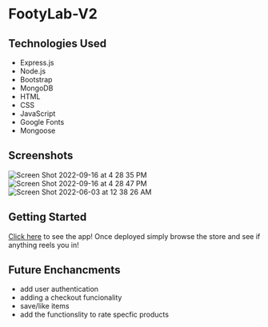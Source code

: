 # FootyLab-V2

     
      

## Technologies Used

* Express.js
* Node.js
* Bootstrap
* MongoDB
* HTML
* CSS
* JavaScript
* Google Fonts
* Mongoose

## Screenshots
![Screen Shot 2022-09-16 at 4 28 35 PM](https://user-images.githubusercontent.com/91226782/190727705-a62201c2-f4f8-4357-b1c7-e111fc876ff9.png)
![Screen Shot 2022-09-16 at 4 28 47 PM](https://user-images.githubusercontent.com/91226782/190727746-7a481f7f-2a7f-4240-9552-d2fb10f41deb.png)
![Screen Shot 2022-06-03 at 12 38 26 AM](https://user-images.githubusercontent.com/91226782/171787242-8704f872-f39a-4a75-9b0e-12fe37b221f2.png)


## Getting Started
[Click here](https://footylab.herokuapp.com/writes) to see the app!
Once deployed simply browse the store and see if anything reels you in!


## Future Enchancments

* add user authentication 
* adding a checkout funcionality
* save/like items
* add the functionslity to rate specfic products

